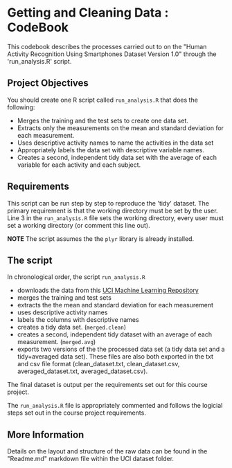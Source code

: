 Getting and Cleaning Data : CodeBook
====================================

This codebook describes the processes carried out to on the "Human Activity Recognition Using Smartphones Dataset Version 1.0" through the 'run_analysis.R' script.


Project Objectives
------------------
You should create one R script called `run_analysis.R` that does the following: 
- Merges the training and the test sets to create one data set.
- Extracts only the measurements on the mean and standard deviation for each measurement. 
- Uses descriptive activity names to name the activities in the data set
- Appropriately labels the data set with descriptive variable names. 
- Creates a second, independent tidy data set with the average of each variable for each activity and each subject. 

Requirements
-----------
This script can be run step by step to reproduce the 'tidy' dataset. The primary requirement is that the working directory must be set by the user. Line 3 in the `run_analysis.R` file sets the working directory, every user must set a working directory (or comment this line out).

**NOTE** The script assumes the the `plyr` library is already installed.


The script
----------

In chronological order, the script `run_analysis.R`
- downloads the data from this
  [UCI Machine Learning Repository](http://archive.ics.uci.edu/ml/datasets/Human+Activity+Recognition+Using+Smartphones)
- merges the training and test sets
- extracts the the mean and standard deviation for each measurement
- uses descriptive activity names
- labels the columns with descriptive names
- creates a tidy data set. (`merged.clean`)
- creates a second, independent tidy dataset with an average of each measurement. (`merged.avg`)
- exports two versions of the the processed data set (a tidy data set and a tidy+averaged data set). These files are also both exported in the txt and csv file format (clean_dataset.txt, clean_dataset.csv, averaged_dataset.txt, averaged_dataset.csv).

The final dataset is output per the requirements set out for this course project.

The `run_analysis.R` file is appropriately commented and follows the logicial steps set out in the course project requirements.


More Information
----------------

Details on the layout and structure of the raw data can be found in the "Readme.md" markdown file within the UCI dataset folder.

